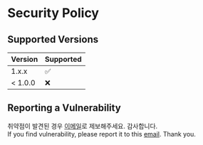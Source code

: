 # Security Policy

## Supported Versions

| Version | Supported          |
| ------- | ------------------ |
| 1.x.x   | :white_check_mark: |
| < 1.0.0 | :x:                |

## Reporting a Vulnerability

취약점이 발견된 경우 [이메일](davidyang2149@gmail.com)로 제보해주세요. 감사합니다.  
If you find vulnerability, please report it to this [email](davidyang2149@gmail.com). Thank you.
